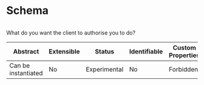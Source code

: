 
#  Schema

```
```

What do you want the client to authorise you to do?

| Abstract | Extensible | Status | Identifiable | Custom Properties | Additional Properties | Defined In |
|----------|------------|--------|--------------|-------------------|-----------------------|------------|
| Can be instantiated | No | Experimental | No | Forbidden | Permitted | [service.json](service.json) |
